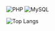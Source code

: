<img alt="PHP" src ="https://img.shields.io/badge/PHP-7361ac?&style=for-the-badge&logo=PHP&logoColor=white"/> <img alt="MySQL" src ="https://img.shields.io/badge/MySQL-2a6c92?&style=for-the-badge&logo=MySQL&logoColor=white"/>

![Top Langs](https://github-readme-stats.vercel.app/api/top-langs/?username=qnlnp&layout=compact)

<!--
<img src="https://img.shields.io/badge/텍스트-색상?style=flat-square&logo=simpleicons_텍스트&logoColor=색상" style="height : auto;"/>
-->


<!--
**qnlnp/qnlnp** is a ✨ _special_ ✨ repository because its `README.md` (this file) appears on your GitHub profile.

Here are some ideas to get you started:

- 🔭 I’m currently working on ...
- 🌱 I’m currently learning ...
- 👯 I’m looking to collaborate on ...
- 🤔 I’m looking for help with ...
- 💬 Ask me about ...
- 📫 How to reach me: ...
- 😄 Pronouns: ...
- ⚡ Fun fact: ...
-->
